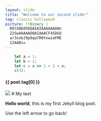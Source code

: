 ```yaml
---
layout: slide
title: "Welcome to our second slide!"
tag: classic hollywood
picture: !!binary |
  R0lGODdhDQAIAIAAAAAAANn
  Z2SwAAAAADQAIAAACF4SDGQ
  ar3xxbJ9p0qa7R0YxwzaFME
  1IAADs=
---
```

```js [1-2|3|4]
    let a = 1;
    let b = 2;
    let c = x => 1 + 2 + x;
    c(3);
```
 <h4>{{ post.tag[0] }}</h4>
 <img src="{{ post.picture }}"/>
# My text

**Hello world**, this is my first Jekyll blog post.

Use the left arrow to go back!
